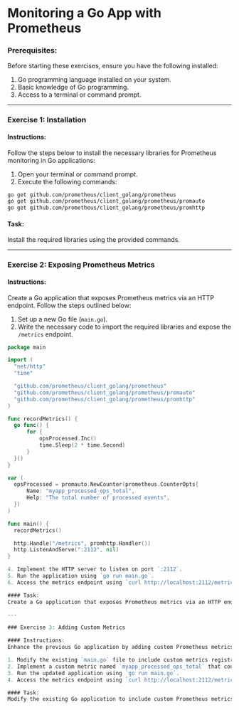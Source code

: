 # Monitoring a Go App with Prometheus 
### Prerequisites:
Before starting these exercises, ensure you have the following installed:

1. Go programming language installed on your system.
2. Basic knowledge of Go programming.
3. Access to a terminal or command prompt.

---

### Exercise 1: Installation

#### Instructions:
Follow the steps below to install the necessary libraries for Prometheus monitoring in Go applications:

1. Open your terminal or command prompt.
2. Execute the following commands:

```bash
go get github.com/prometheus/client_golang/prometheus
go get github.com/prometheus/client_golang/prometheus/promauto
go get github.com/prometheus/client_golang/prometheus/promhttp
```

#### Task:
Install the required libraries using the provided commands.

---

### Exercise 2: Exposing Prometheus Metrics

#### Instructions:
Create a Go application that exposes Prometheus metrics via an HTTP endpoint. Follow the steps outlined below:

1. Set up a new Go file (`main.go`).
2. Write the necessary code to import the required libraries and expose the `/metrics` endpoint.

  ```go
package main

import (
    "net/http"
    "time"

    "github.com/prometheus/client_golang/prometheus"
    "github.com/prometheus/client_golang/prometheus/promauto"
    "github.com/prometheus/client_golang/prometheus/promhttp"
)

func recordMetrics() {
    go func() {
        for {
            opsProcessed.Inc()
            time.Sleep(2 * time.Second)
        }
    }()
}

var (
    opsProcessed = promauto.NewCounter(prometheus.CounterOpts{
        Name: "myapp_processed_ops_total",
        Help: "The total number of processed events",
    })
)

func main() {
    recordMetrics()

    http.Handle("/metrics", promhttp.Handler())
    http.ListenAndServe(":2112", nil)
}

4. Implement the HTTP server to listen on port `:2112`.
5. Run the application using `go run main.go`.
6. Access the metrics endpoint using `curl http://localhost:2112/metrics`.

#### Task:
Create a Go application that exposes Prometheus metrics via an HTTP endpoint and verify its functionality by accessing the metrics endpoint.

---

### Exercise 3: Adding Custom Metrics

#### Instructions:
Enhance the previous Go application by adding custom Prometheus metrics. Follow the steps below:

1. Modify the existing `main.go` file to include custom metrics registration.
2. Implement a custom metric named `myapp_processed_ops_total` that counts the number of processed events.
3. Run the updated application using `go run main.go`.
4. Access the metrics endpoint using `curl http://localhost:2112/metrics` and observe the output.

#### Task:
Modify the existing Go application to include custom Prometheus metrics and verify their presence in the metrics output.
```
